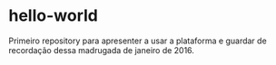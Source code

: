 # hello-world
Primeiro repository para apresenter a usar a plataforma e guardar de recordação dessa madrugada de janeiro de 2016.
